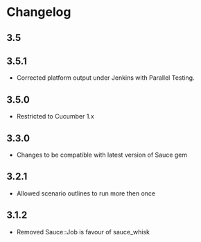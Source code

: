 Changelog
=========
3.5
-----

3.5.1
-----
* Corrected platform output under Jenkins with Parallel Testing.

3.5.0
-----
* Restricted to Cucumber 1.x

3.3.0
-----
* Changes to be compatible with latest version of Sauce gem

3.2.1
-----
* Allowed scenario outlines to run more then once

3.1.2
-----
* Removed Sauce::Job is favour of sauce\_whisk
